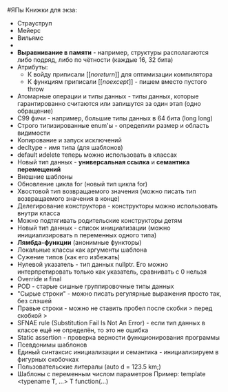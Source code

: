 #ЯПы 
Книжки для экза:
- Страуструп
- Мейерс
- Вильямс
- 
- **Выравнивание в памяти** - например, структуры располагаются либо подряд, либо по чётности (каждые 16, 32 бита)
- Атрибуты:
	- К войду приписали $[[noreturn]]$ для оптимизации компилятора
	- К функциям приписали $[[noexcept]]$ - пишем вместо пустого throw
- Атомарные операции и типы данных - типы данных, которые гарантированно считаются или запишутся за один этап (одно обращение)
- С99 фичи - например, большие типы данных в 64 бита (long long)
- Строго типизированные enum'ы - определили размер и область видимости
- Копирование и запуск исключений
- decltype - имя типа (для шаблонов)
- default иdelete теперь можно использовать в классах
- Новый тип данных - **универсальная ссылка** и **семантика перемещений**
- Внешние шаблоны
- Обновление цикла for (новый тип цикла for)
- Хвостовой тип возвращаемого значения (можно писать тип возвращаемого значения в конце)
- Делегирование конструктора - конструкторы можно использовать внутри класса
- Можно подтягивать родительские конструкторы детям
- Новый тип данных - список инициализации (можно инициализировать n переменных одного типа)
- **Лямбда-функции** (анонимные функторы)
- Локальные классы как аргументы шаблона
- Сужение типов (как его избежать)
- Нулевой указатель - тип данных nullptr. Его можно интерпретировать только как указатель, сравнивать с 0 нельзя
- Override и final
- POD - старые сишные группировочные типы данных
- "Сырые строки" - можно писать регулярные выражения просто так, без слэшей
- Правые строки - можно не ставить пробел после скобки > перед скобкой >
- SFNAE rule (Substitution Fail Is Not An Error) - если тип данных в классе ещё не определён, то это не ошибка
- Static assertion - проверка верности функционирования программы
- Псевдонимы шаблонов
- Единый синтаксис инициализации и семантика - инициализируем в фигурных скобочках
- Пользовательские литералы (auto d = 123.5 km;)
- Шаблоны с переменным числом параметров
	Пример: template <typename T, ...>
	T function(...)